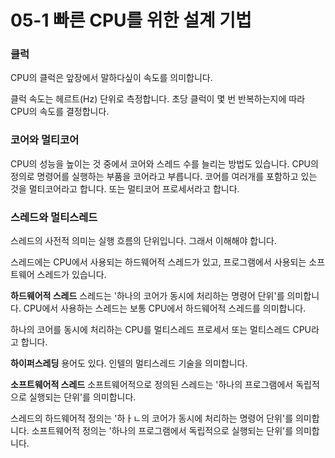 # 05-1 빠른 CPU를 위한 설계 기법
### 클럭
CPU의 클럭은 앞장에서 말하다싶이 속도를 의미합니다.

클럭 속도는 헤르트(Hz) 단위로 측정합니다. 초당 클럭이 몇 번 반복하는지에 따라 CPU의 속도를 결정합니다.


### 코어와 멀티코어
CPU의 성능을 높이는 것 중에서 코어와 스레드 수를 늘리는 방법도 있습니다.
CPU의 정의로 명령어를 실행하는 부품을 코어라고 부릅니다.
코어를 여러개를 포함하고 있는 것을 멀티코어라고 합니다. 또는 멀티코어 프로세서라고 합니다.

### 스레드와 멀티스레드

스레드의 사전적 의미는 실행 흐름의 단위입니다. 그래서 이해해야 합니다.

스레드에는 CPU에서 사용되는 하드웨어적 스레드가 있고, 프로그램에서 사용되는 소프트웨어 스레드가 있습니다.

**하드웨어적 스레드**
스레드는 '하나의 코어가 동시에 처리하는 명령어 단위'를 의미합니다. CPU에서 사용하는 스레드는 보통 CPU에서 하드웨어적 스레드를 의미합니다.

하나의 코어를 동시에 처리하는 CPU를 멀티스레드 프로세서 또는 멀티스레드 CPU라고 합니다.

**하이퍼스레딩** 용어도 있다. 인텔의 멀티스레드 기술을 의미합니다.

**소프트웨어적 스레드**
소프트웨어적으로 정의된 스레드는 '하나의 프로그램에서 독립적으로 실행되는 단위'를 의미합니다. 

스레드의 하드웨어적 정의는 '하ㅏㄴ의 코어가 동시에 처리하는 명령어 단위'를 의미합니다. 소프트웨어적 정의는 '하나의 프로그램에서 독립적으로 실행되는 단위'를 의미합니다.

